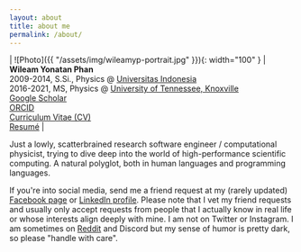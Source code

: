 ```yaml
---
layout: about
title: about me
permalink: /about/
---
```


| ![Photo]({{ "/assets/img/wileamyp-portrait.jpg" }}){: width="100" } | **Wileam Yonatan Phan** <br/>2009-2014, S.Si., Physics @ [Universitas Indonesia][fsk-ui] <br/>2016-2021, MS, Physics @ [University of Tennessee, Knoxville][phys-utk] <br/> [Google Scholar][googlescholar] <br/> [ORCID][orcid] <br/> [Curriculum Vitae (CV)][cv] <br/> [Resumé][resume]
|

Just a lowly, scatterbrained research software engineer / computational physicist, trying to dive deep into the world of high-performance scientific computing. A natural polyglot, both in human languages and programming languages.

If you're into social media, send me a friend request at my (rarely updated) [Facebook page][fb] or [LinkedIn profile][linkedin]. Please note that I vet my friend requests and usually only accept requests from people that I actually know in real life or whose interests align deeply with mine. I am not on Twitter or Instagram. I am sometimes on [Reddit][reddit] and Discord but my sense of humor is pretty dark, so please "handle with care".

[fsk-ui]: https://physics.ui.ac.id/
[phys-utk]: http://www.phys.utk.edu/
[googlescholar]: https://scholar.google.com/citations?user=p85VQlcAAAAJ
[orcid]: https://orcid.org/0000-0001-5621-5949
[cv]: /assets/pdf/wyphan-CV.pdf
[resume]: /assets/pdf/wyphan-Resume.pdf
[fb]: https://facebook.com/wileamyp
[linkedin]: https://www.linkedin.com/in/wileam-phan-389633206/
[reddit]: https://www.reddit.com/user/willpower_11
